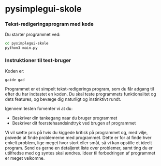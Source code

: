 # pysimplegui-skole

### Tekst-redigeringsprogram med kode
Du starter programmet ved:
```bash
cd pysimplegui-skole
python3 main.py
```

### Instruktioner til test-bruger
Koden er:
```
gaide gad
```
Programmet er et simpelt tekst-redigerings program, som du får adgang til efter du har indtastet en koden.
Du skal teste programmets funktionalitet og dets features, og bevæge dig naturligt og instinktivt rundt.

Igennem testen forventer vi at du:
- Beskriver din tankegang naar du bruger programmet
- Beskriver dit foerstehaandsindtryk ved brugen af programmet

Vi vil sætte pris på hvis du kiggede kritisk på programmet og, med vilje, prøvede at finde problemerne med programmet. Dette er for at finde hver enkelt problem, lige meget hvor stort eller småt, så vi kan opstille et ideelt program. Send os gerne en detaljeret liste over problemer, samt ting du er utilfredse med og syntes skal ændres. Ideer til forbedringen af programmet er meget velkomne.
